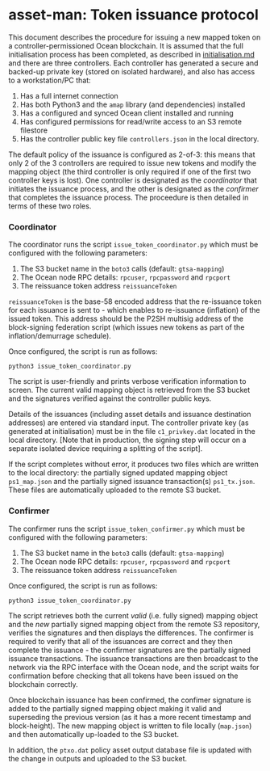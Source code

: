 # asset-man: Token issuance protocol

This document describes the procedure for issuing a new mapped token on a controller-permissioned Ocean blockchain. It is assumed that the full initialisation process has been completed, as described in [initialisation.md](initialisation.md) and there are three controllers. Each controller has generated a secure and backed-up private key (stored on isolated hardware), and also has access to a workstation/PC that:

1. Has a full internet connection 
2. Has both Python3 and the `amap` library (and dependencies) installed 
3. Has a configured and synced Ocean client installed and running 
4. Has configured permissions for read/write access to an S3 remote filestore 
5. Has the controller public key file `controllers.json` in the local directory. 

The default policy of the issuance is configured as 2-of-3: this means that only 2 of the 3 controllers are required to issue new tokens and modify the mapping object (the third controller is only required if one of the first two controller keys is lost). One controller is designated as the _coordinator_ that initiates the issuance process, and the other is designated as the _confirmer_ that completes the issuance process. The proceedure is then detailed in terms of these two roles. 

### Coordinator

The coordinator runs the script `issue_token_coordinator.py` which must be configured with the following parameters:

1. The S3 bucket name in the `boto3` calls (default: `gtsa-mapping`)
2. The Ocean node RPC details: `rpcuser`, `rpcpassword` and `rpcport`
3. The reissuance token address `reissuanceToken`

`reissuanceToken` is the base-58 encoded address that the re-issuance token for each issuance is sent to - which enables to re-issuance (inflation) of the issued token. This address should be the P2SH multisig address of the block-signing federation script (which issues new tokens as part of the inflation/demurrage schedule). 

Once configured, the script is run as follows:

`python3 issue_token_coordinator.py`

The script is user-friendly and prints verbose verification information to screen. The current valid mapping object is retrieved from the S3 bucket and the signatures verified against the controller public keys. 

Details of the issuances (including asset details and issuance destination addresses) are entered via standard input. The controller private key (as generated at initialisation) must be in the file `c1_privkey.dat` located in the local directory. [Note that in production, the signing step will occur on a separate isolated device requiring a splitting of the script]. 

If the script completes without error, it produces two files which are written to the local directory: the partially signed updated mapping object `ps1_map.json` and the partially signed issuance transaction(s) `ps1_tx.json`. These files are automatically uploaded to the remote S3 bucket. 

### Confirmer

The confirmer runs the script `issue_token_confirmer.py` which must be configured with the following parameters:

1. The S3 bucket name in the `boto3` calls (default: `gtsa-mapping`)
2. The Ocean node RPC details: `rpcuser`, `rpcpassword` and `rpcport`
3. The reissuance token address `reissuanceToken`

Once configured, the script is run as follows:

`python3 issue_token_coordinator.py`

The script retrieves both the current _valid_ (i.e. fully signed) mapping object and the _new_ partially signed mapping object from the remote S3 repository, verifies the signatures and then displays the differences. The confirmer is required to verify that all of the issuances are correct and they then complete the issuance - the confirmer signatures are the partially signed issuance transactions. The issuance transactions are then broadcast to the network via the RPC interface with the Ocean node, and the script waits for confirmation before checking that all tokens have been issued on the blockchain correctly. 

Once blockchain issuance has been confirmed, the confimer signature is added to the partially signed mapping object making it valid and superseding the previous version (as it has a more recent timestamp and block-height). The new mapping object is written to file locally (`map.json`) and then automatically up-loaded to the S3 bucket. 

In addition, the `ptxo.dat` policy asset output database file is updated with the change in outputs and uploaded to the S3 bucket. 
